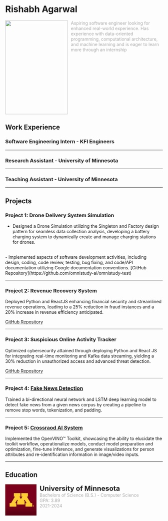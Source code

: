 # Rishabh Agarwal
<!-- <img src ="images/my_pic.JPG" height="300" width="200"><br/> -->
<div style="display: flex; flex-direction: row; gap: 10px;">
    <img src ="images/my_pic.JPG" height="300" width="200">
    <div style="display: flex; flex-direction: column">
        <!-- <p style="font-weight: bold; font-size: 22px; margin: 0;">About</p> -->
        <p style="color: #ababab; margin: 0;">Aspiring software engineer looking for enhanced real-world experience. Has experience with data-oriented programming, computational architecture, and machine learning and is eager to learn more through an internship</p>
        <!-- <p style="color: #ababab; margin: 0;">2020-2024</p> -->
    </div>
</div>

## Work Experience
### Software Engineering Intern - KFI Engineers

---

### Research Assistant - University of Minnesota

---

### Teaching Assistant - University of Minnesota


---

## Projects

### Project 1: Drone Delivery System Simulation
- Designed a Drone Simulation utilizing the Singleton and Factory design pattern for seamless data collection analysis, developing a battery charging system to dynamically create and manage charging stations for drones.
<br/>
- Implemented aspects of software development activities, including design, coding, code review, testing, bug fixing, and code/API documentation utilizing Google documentation conventions.
<!-- <img src="images/omnistudy.png" height="300" width="500"/><br/> -->
[GitHub Repository](https://github.com/omnistudy-ai/omnistudy-test)

---

### Project 2: Revenue Recovery System
Deployed Python and ReactJS enhancing financial security and streamlined revenue operations, leading to a 25% reduction in fraud instances and a 20% increase in revenue efficiency anticipated.
<!-- <img src="images/greenChoice.png" height="300" width="500"/><br/> -->
[GitHub Repository](https://github.umn.edu/GDSC/greenchoice)

--- 

### Project 3: Suspicious Online Activity Tracker
Optimized cybersecurity attained through deploying Python and React JS for integrating real-time monitoring and Kafka data streaming, yielding a 30% reduction in unauthorized access and advanced threat detection.
<!-- <img src="images/greenChoice.png" height="300" width="500"/><br/> -->
[GitHub Repository](https://github.umn.edu/GDSC/greenchoice)

--- 

### Project 4: [Fake News Detection](https://github.umn.edu/GDSC/greenchoice)
Trained a bi-directional neural network and LSTM deep learning model to detect fake news from a given news corpus by creating a pipeline to remove stop words, tokenization, and padding.
<!-- <img src="images/greenChoice.png" height="300" width="500"/><br/> -->
<!-- [GitHub Repository](https://github.umn.edu/GDSC/greenchoice) -->

--- 

### Project 5: [Crossraod AI System](https://github.umn.edu/GDSC/greenchoice)
Implemented the OpenVINO™ Toolkit, showcasing the ability to elucidate the toolkit workflow, operationalize models, conduct model preparation and optimization, fine-tune inference, and generate visualizations for person attributes and re-identification information in image/video inputs.
<!-- <img src="images/greenChoice.png" height="300" width="500"/><br/> -->
<!-- [GitHub Repository](https://github.umn.edu/GDSC/greenchoice) -->

--- 


## Education
<div style="display: flex; flex-direction: row; gap: 10px;">
    <img src="images/umn.jpeg" height="100" width="100"/>
    <div style="display: flex; flex-direction: column">
        <p style="font-weight: bold; font-size: 22px; margin: 0;">University of Minnesota</p>
        <p style="color: #ababab; margin: 0;">Bachelors of Science (B.S.) - Computer Science</p>
        <p style="color: #ababab; margin: 0;">GPA: 3.89</p>
        <p style="color: #ababab; margin: 0;">2021-2024</p>
    </div>
</div>

